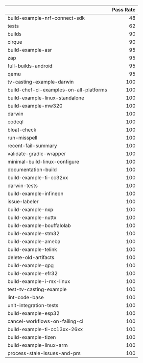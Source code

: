 |                                         |   Pass Rate |
|:----------------------------------------|------------:|
| build-example-nrf-connect-sdk           |          48 |
| tests                                   |          62 |
| builds                                  |          90 |
| cirque                                  |          90 |
| build-example-asr                       |          95 |
| zap                                     |          95 |
| full-builds-android                     |          95 |
| qemu                                    |          95 |
| tv-casting-example-darwin               |         100 |
| build-chef-ci-examples-on-all-platforms |         100 |
| build-example-linux-standalone          |         100 |
| build-example-mw320                     |         100 |
| darwin                                  |         100 |
| codeql                                  |         100 |
| bloat-check                             |         100 |
| run-misspell                            |         100 |
| recent-fail-summary                     |         100 |
| validate-gradle-wrapper                 |         100 |
| minimal-build-linux-configure           |         100 |
| documentation-build                     |         100 |
| build-example-ti-cc32xx                 |         100 |
| darwin-tests                            |         100 |
| build-example-infineon                  |         100 |
| issue-labeler                           |         100 |
| build-example-nxp                       |         100 |
| build-example-nuttx                     |         100 |
| build-example-bouffalolab               |         100 |
| build-example-stm32                     |         100 |
| build-example-ameba                     |         100 |
| build-example-telink                    |         100 |
| delete-old-artifacts                    |         100 |
| build-example-qpg                       |         100 |
| build-example-efr32                     |         100 |
| build-example-i-mx-linux                |         100 |
| test-tv-casting-example                 |         100 |
| lint-code-base                          |         100 |
| unit-integration-tests                  |         100 |
| build-example-esp32                     |         100 |
| cancel-workflows-on-failing-ci          |         100 |
| build-example-ti-cc13xx-26xx            |         100 |
| build-example-tizen                     |         100 |
| build-example-linux-arm                 |         100 |
| process-stale-issues-and-prs            |         100 |